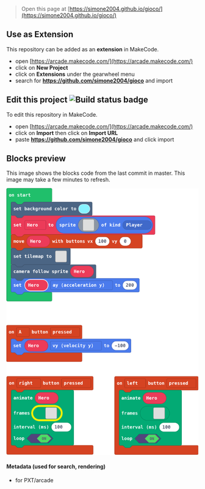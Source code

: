  


> Open this page at [https://simone2004.github.io/gioco/](https://simone2004.github.io/gioco/)

## Use as Extension

This repository can be added as an **extension** in MakeCode.

* open [https://arcade.makecode.com/](https://arcade.makecode.com/)
* click on **New Project**
* click on **Extensions** under the gearwheel menu
* search for **https://github.com/simone2004/gioco** and import

## Edit this project ![Build status badge](https://github.com/simone2004/gioco/workflows/MakeCode/badge.svg)

To edit this repository in MakeCode.

* open [https://arcade.makecode.com/](https://arcade.makecode.com/)
* click on **Import** then click on **Import URL**
* paste **https://github.com/simone2004/gioco** and click import

## Blocks preview

This image shows the blocks code from the last commit in master.
This image may take a few minutes to refresh.

![A rendered view of the blocks](https://github.com/simone2004/gioco/raw/master/.github/makecode/blocks.png)

#### Metadata (used for search, rendering)

* for PXT/arcade
<script src="https://makecode.com/gh-pages-embed.js"></script><script>makeCodeRender("{{ site.makecode.home_url }}", "{{ site.github.owner_name }}/{{ site.github.repository_name }}");</script>
